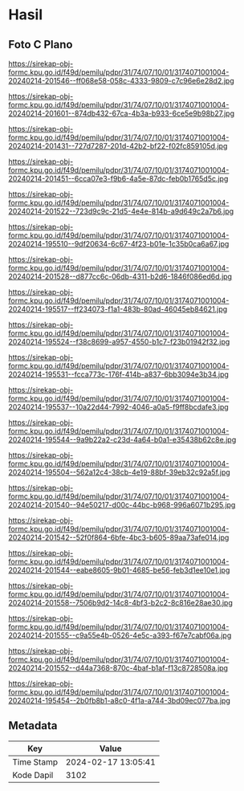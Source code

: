 # Hasil

## Foto C Plano

https://sirekap-obj-formc.kpu.go.id/f49d/pemilu/pdpr/31/74/07/10/01/3174071001004-20240214-201546--ff068e58-058c-4333-9809-c7c96e6e28d2.jpg

https://sirekap-obj-formc.kpu.go.id/f49d/pemilu/pdpr/31/74/07/10/01/3174071001004-20240214-201601--874db432-67ca-4b3a-b933-6ce5e9b98b27.jpg

https://sirekap-obj-formc.kpu.go.id/f49d/pemilu/pdpr/31/74/07/10/01/3174071001004-20240214-201431--727d7287-201d-42b2-bf22-f02fc859105d.jpg

https://sirekap-obj-formc.kpu.go.id/f49d/pemilu/pdpr/31/74/07/10/01/3174071001004-20240214-201451--6cca07e3-f9b6-4a5e-87dc-feb0b1765d5c.jpg

https://sirekap-obj-formc.kpu.go.id/f49d/pemilu/pdpr/31/74/07/10/01/3174071001004-20240214-201522--723d9c9c-21d5-4e4e-814b-a9d649c2a7b6.jpg

https://sirekap-obj-formc.kpu.go.id/f49d/pemilu/pdpr/31/74/07/10/01/3174071001004-20240214-195510--9df20634-6c67-4f23-b01e-1c35b0ca6a67.jpg

https://sirekap-obj-formc.kpu.go.id/f49d/pemilu/pdpr/31/74/07/10/01/3174071001004-20240214-201528--d877cc6c-06db-4311-b2d6-1846f086ed6d.jpg

https://sirekap-obj-formc.kpu.go.id/f49d/pemilu/pdpr/31/74/07/10/01/3174071001004-20240214-195517--ff234073-f1a1-483b-80ad-46045eb84621.jpg

https://sirekap-obj-formc.kpu.go.id/f49d/pemilu/pdpr/31/74/07/10/01/3174071001004-20240214-195524--f38c8699-a957-4550-b1c7-f23b01942f32.jpg

https://sirekap-obj-formc.kpu.go.id/f49d/pemilu/pdpr/31/74/07/10/01/3174071001004-20240214-195531--fcca773c-176f-414b-a837-6bb3094e3b34.jpg

https://sirekap-obj-formc.kpu.go.id/f49d/pemilu/pdpr/31/74/07/10/01/3174071001004-20240214-195537--10a22d44-7992-4046-a0a5-f9ff8bcdafe3.jpg

https://sirekap-obj-formc.kpu.go.id/f49d/pemilu/pdpr/31/74/07/10/01/3174071001004-20240214-195544--9a9b22a2-c23d-4a64-b0a1-e35438b62c8e.jpg

https://sirekap-obj-formc.kpu.go.id/f49d/pemilu/pdpr/31/74/07/10/01/3174071001004-20240214-195504--562a12c4-38cb-4e19-88bf-39eb32c92a5f.jpg

https://sirekap-obj-formc.kpu.go.id/f49d/pemilu/pdpr/31/74/07/10/01/3174071001004-20240214-201540--94e50217-d00c-44bc-b968-996a6071b295.jpg

https://sirekap-obj-formc.kpu.go.id/f49d/pemilu/pdpr/31/74/07/10/01/3174071001004-20240214-201542--52f0f864-6bfe-4bc3-b605-89aa73afe014.jpg

https://sirekap-obj-formc.kpu.go.id/f49d/pemilu/pdpr/31/74/07/10/01/3174071001004-20240214-201544--eabe8605-9b01-4685-be56-feb3d1ee10e1.jpg

https://sirekap-obj-formc.kpu.go.id/f49d/pemilu/pdpr/31/74/07/10/01/3174071001004-20240214-201558--7506b9d2-14c8-4bf3-b2c2-8c816e28ae30.jpg

https://sirekap-obj-formc.kpu.go.id/f49d/pemilu/pdpr/31/74/07/10/01/3174071001004-20240214-201555--c9a55e4b-0526-4e5c-a393-f67e7cabf06a.jpg

https://sirekap-obj-formc.kpu.go.id/f49d/pemilu/pdpr/31/74/07/10/01/3174071001004-20240214-201552--d44a7368-870c-4baf-b1af-f13c8728508a.jpg

https://sirekap-obj-formc.kpu.go.id/f49d/pemilu/pdpr/31/74/07/10/01/3174071001004-20240214-195454--2b0fb8b1-a8c0-4f1a-a744-3bd09ec077ba.jpg


## Metadata

| Key        | Value               |
| ---------- | ------------------- |
| Time Stamp | 2024-02-17 13:05:41 |
| Kode Dapil | 3102                |



